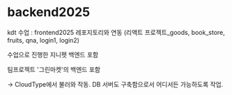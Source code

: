 # backend2025
kdt 수업 : frontend2025 레포지토리와 연동
(리액트 프로젝트_goods, book_store, fruits, qna, login1, login2)

수업으로 진행한 지니펫 백엔드 포함

팀프로젝트 '그린마켓'의 백엔드 포함

-> CloudType에서 불러와 작동. DB 서버도 구축함으로서 어디서든 가능하도록 작업.
